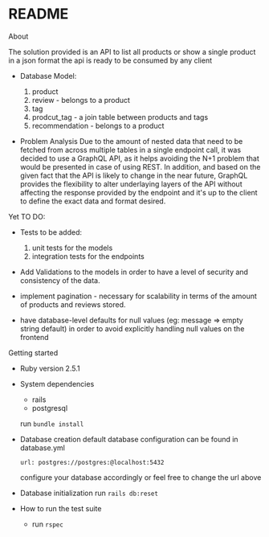 # README

About

The solution provided is an API to list all products or show a single product in a json format
the api is ready to be consumed by any client

 * Database Model:

    1. product
    2. review - belongs to a product
    3. tag
    4. prodcut_tag - a join table between products and tags
    5. recommendation - belongs to a product

 * Problem Analysis
    Due to the amount of nested data that need to be fetched from across multiple tables in a single endpoint call,
    it was decided to use a GraphQL API, as it helps avoiding the N+1 problem that would be presented in case of using REST.
    In addition, and based on the given fact that the API is likely to change in the near future, GraphQL provides the flexibility to alter underlaying layers of       the API without affecting the response provided by the endpoint and it's up to the client to define the exact data and format desired.


Yet TO DO:
  - Tests to be added:
    1. unit tests for the models
    2. integration tests for the endpoints

  - Add Validations to the models in order to have a level of security and consistency of the data.
  - implement pagination - necessary for scalability in terms of the amount of products and reviews stored.
  - have database-level defaults for null values (eg: message => empty string default) in order to avoid explicitly handling null values on the frontend

Getting started

* Ruby version
  2.5.1
  
* System dependencies
  - rails
  - postgresql
  
  run `bundle install`

* Database creation
  default database configuration can be found in database.yml
  
  `url: postgres://postgres:@localhost:5432`
  
  configure your database accordingly or feel free to change the url above

* Database initialization
  run `rails db:reset`

* How to run the test suite
  - run `rspec`


